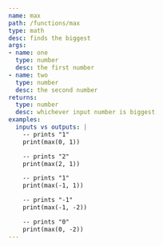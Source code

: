 ```yaml
---
name: max
path: /functions/max
type: math
desc: finds the biggest
args:
- name: one
  type: number
  desc: the first number
- name: two
  type: number
  desc: the second number
returns:
  type: number
  desc: whichever input number is biggest
examples:
  inputs vs outputs: |
    -- prints "1"
    print(max(0, 1))   

    -- prints "2"
    print(max(2, 1))

    -- prints "1"
    print(max(-1, 1))  

    -- prints "-1"
    print(max(-1, -2)) 

    -- prints "0"
    print(max(0, -2))  
---
```

